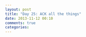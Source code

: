 ```yaml
---
layout: post
title: "Day 25: ACK all the things"
date: 2013-11-12 00:10
comments: true
categories: 
---
```

